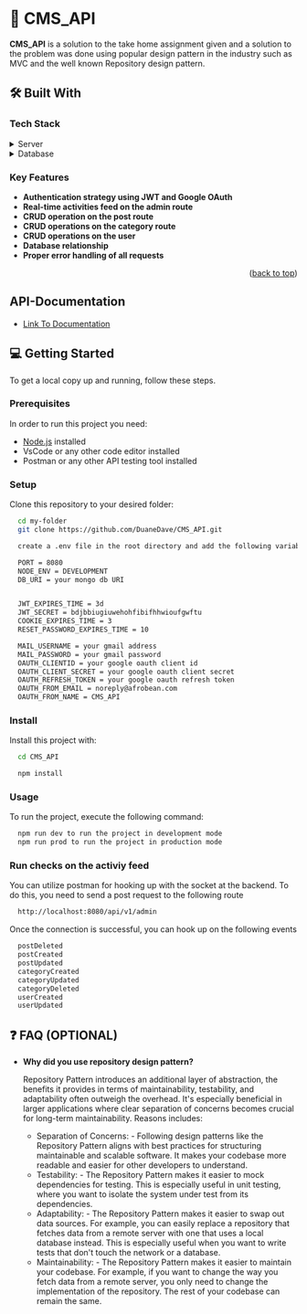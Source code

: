 # 📖 CMS_API <a name="about-project"></a>

**CMS_API** is a solution to the take home assignment given and a solution to the problem was done using popular design pattern in the industry such as MVC and the well known Repository design pattern.

## 🛠 Built With <a name="built-with"></a>

### Tech Stack <a name="tech-stack"></a>

<details>
  <summary>Server</summary>
  <ul>
    <li>Node Js</li>
    <li>Express</li>
    <li>Socket.io</li>
    <li>JWT</li>
    <li>Google OAuth</li>
    <li>etc..</li>
  </ul>
</details>

<details>
<summary>Database</summary>
  <ul>
    <li>Mongo DB</li>
    <li>Mongoose ODM</li>
  </ul>
</details>

<!-- Features -->

### Key Features <a name="key-features"></a>

- **Authentication strategy using JWT and Google OAuth**
- **Real-time activities feed on the admin route**
- **CRUD operation on the post route**
- **CRUD operations on the category route**
- **CRUD operations on the user**
- **Database relationship**
- **Proper error handling of all requests**

<p align="right">(<a href="#readme-top">back to top</a>)</p>

## API-Documentation <a name="api-documentation"></a>

- [Link To Documentation](https://documenter.getpostman.com/view/24263371/2s9YkgBjfH)


## 💻 Getting Started <a name="getting-started"></a>

To get a local copy up and running, follow these steps.

### Prerequisites

In order to run this project you need:

- [Node.js](https://nodejs.dev/en/) installed
- VsCode or any other code editor installed
- Postman or any other API testing tool installed

### Setup

Clone this repository to your desired folder:

```sh
  cd my-folder
  git clone https://github.com/DuaneDave/CMS_API.git
```

```sh
  create a .env file in the root directory and add the following variables

  PORT = 8080
  NODE_ENV = DEVELOPMENT
  DB_URI = your mongo db URI


  JWT_EXPIRES_TIME = 3d
  JWT_SECRET = bdjbbiugiuwehohfibifhhwioufgwftu
  COOKIE_EXPIRES_TIME = 3
  RESET_PASSWORD_EXPIRES_TIME = 10

  MAIL_USERNAME = your gmail address
  MAIL_PASSWORD = your gmail password
  OAUTH_CLIENTID = your google oauth client id
  OAUTH_CLIENT_SECRET = your google oauth client secret
  OAUTH_REFRESH_TOKEN = your google oauth refresh token
  OAUTH_FROM_EMAIL = noreply@afrobean.com
  OAUTH_FROM_NAME = CMS_API
```

### Install

Install this project with:

```sh
  cd CMS_API

  npm install
```

### Usage

To run the project, execute the following command:

```sh
  npm run dev to run the project in development mode
  npm run prod to run the project in production mode
```

### Run checks on the activiy feed

<p>
You can utilize postman for hooking up with the socket at the backend. To do this, you need to send a post request to the following route
</p>

```sh
  http://localhost:8080/api/v1/admin
```

<p>
Once the connection is successful, you can hook up on the following events
</p>

```sh
  postDeleted
  postCreated
  postUpdated
  categoryCreated
  categoryUpdated
  categoryDeleted
  userCreated
  userUpdated
```

## ❓ FAQ (OPTIONAL) <a name="faq"></a>

- **Why did you use repository design pattern?**

  <p> Repository Pattern introduces an additional layer of abstraction, the benefits it provides in terms of maintainability, testability, and adaptability often outweigh the overhead. It's especially beneficial in larger applications where clear separation of concerns becomes crucial for long-term maintainability.
  Reasons includes:
  </p>

  <ul>
      <li>Separation of Concerns: 
      - Following design patterns like the Repository Pattern aligns with best practices for structuring maintainable and scalable software. It makes your codebase more readable and easier for other developers to understand.
    </li>
      <li>Testability: 
      - The Repository Pattern makes it easier to mock dependencies for testing. This is especially useful in unit testing, where you want to isolate the system under test from its dependencies.
    </li>
      <li>Adaptability: 
      - The Repository Pattern makes it easier to swap out data sources. For example, you can easily replace a repository that fetches data from a remote server with one that uses a local database instead. This is especially useful when you want to write tests that don't touch the network or a database.
    </li>
      <li>Maintainability: 
      - The Repository Pattern makes it easier to maintain your codebase. For example, if you want to change the way you fetch data from a remote server, you only need to change the implementation of the repository. The rest of your codebase can remain the same.
    </li>
  </ul>
